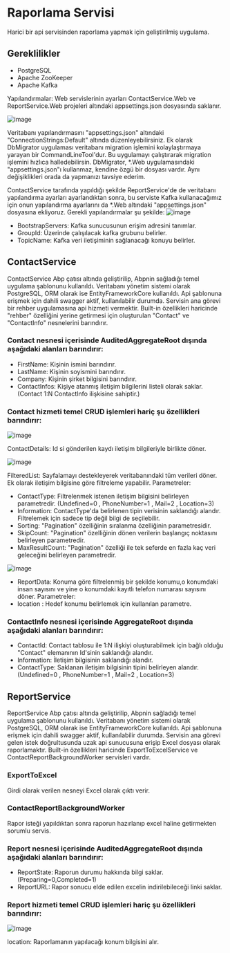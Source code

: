 # Raporlama Servisi
Harici bir api servisinden raporlama yapmak için geliştirilmiş uygulama.

## Gereklilikler
  * PostgreSQL
  * Apache ZooKeeper
  * Apache Kafka

Yapılandırmalar:
Web servislerinin ayarları ContactService.Web ve ReportService.Web projeleri altındaki appsettings.json dosyasında saklanır.





![image](https://user-images.githubusercontent.com/17264859/189953961-48afda3b-3c70-46eb-be53-379e689bf202.png)

Veritabanı yapılandırmasını "appsettings.json" altındaki "ConnectionStrings:Default" altında düzenleyebilirsiniz.
Ek olarak DbMigrator uygulaması veritabanı migration işlemini kolaylaştırmaya yarayan bir CommandLineTool'dur. Bu uygulamayı çalıştırarak migration işlemini hızlıca halledebilirsin. DbMigrator, *.Web uygulamasındaki "appsettings.json"ı kullanmaz, kendine özgü bir dosyası vardır. Aynı değişiklikleri orada da yapmanızı tavsiye ederim.

ContactService tarafında yapıldığı şekilde ReportService'de de veritabanı yapılandırma ayarları ayarlandıktan sonra, bu serviste Kafka kullanacağımız için onun yapılandırma ayarlarını da *.Web altındaki "appsettings.json" dosyasına ekliyoruz. Gerekli yapılandırmalar şu şekilde:
![image](https://user-images.githubusercontent.com/17264859/189965267-20ebbd69-f971-4621-95b8-ee11d9243d6f.png)

  * BootstrapServers: Kafka sunucusunun erişim adresini tanımlar.
  * GroupId: Üzerinde çalışılacak kafka grubunu belirler.
  * TopicName: Kafka veri iletişiminin sağlanacağı konuyu belirler.


## ContactService
ContactService Abp çatısı altında geliştirilip, Abpnin sağladığı temel uygulama şablonunu kullanıldı. Veritabanı yönetim sistemi olarak PostgreSQL, ORM olarak ise EntityFrameworkCore kullanıldı. Api şablonuna erişmek için dahili swagger aktif, kullanılabilir durumda. Servisin ana görevi bir rehber uygulamasına api hizmeti vermektir. Built-in özellikleri haricinde "rehber" özelliğini yerine getirmesi için oluşturulan "Contact" ve "ContactInfo" nesnelerini barındırır.

### Contact nesnesi içerisinde AuditedAggregateRoot dışında aşağıdaki alanları barındırır:
* FirstName: Kişinin ismini barındırır.
* LastName: Kişinin soyismini barındırır.
* Company: Kişinin şirket bilgisini barındırır.
* ContactInfos: Kişiye atanmış iletişim bilgilerini listeli olarak saklar. (Contact 1:N ContactInfo ilişkisine sahiptir.)

### Contact hizmeti temel CRUD işlemleri hariç şu özellikleri barındırır:
![image](https://user-images.githubusercontent.com/17264859/189942177-be8afa7a-8dcb-490c-ae5c-a88fba4825cf.png)

ContactDetails: Id si gönderilen kaydı iletişim bilgileriyle birlikte döner.




![image](https://user-images.githubusercontent.com/17264859/189945770-f465bba9-d820-4c52-a228-ec7d9960cd9d.png)

FilteredList: Sayfalamayı destekleyerek veritabanındaki tüm verileri döner. Ek olarak iletişim bilgisine göre filtreleme yapabilir.
Parametreler:
* ContactType: Filtrelenmek istenen iletişim bilgisini belirleyen parametredir. (Undefined=0 , PhoneNumber=1 , Mail=2 , Location=3)
* Information: ContactType'da belirlenen tipin verisinin saklandığı alandır. Filtrelemek için sadece tip değil bilgi de seçilebilir.
* Sorting: "Pagination" özelliğinin sıralanma özelliğinin parametresidir.
* SkipCount: "Pagination" özelliğinin dönen verilerin başlangıç noktasını belirleyen parametredir.
* MaxResultCount: "Pagination" özelliği ile tek seferde en fazla kaç veri geleceğini belirleyen parametredir.




![image](https://user-images.githubusercontent.com/17264859/189946236-655564b4-164e-4424-870a-420c1fbcc5fe.png)

* ReportData: Konuma göre filtrelenmiş bir şekilde konumu,o konumdaki insan sayısını ve yine o konumdaki kayıtlı telefon numarası sayısını döner.
  Parametreler:
* location : Hedef konumu belirlemek için kullanılan parametre.

### ContactInfo nesnesi içerisinde AggregateRoot dışında aşağıdaki alanları barındırır:
* ContactId: Contact tablosu ile 1:N ilişkiyi oluşturabilmek için bağlı olduğu "Contact" elemanının Id'sinin saklandığı alandır.
* Information: İletişim bilgisinin saklandığı alandır.
* ContactType: Saklanan iletişim bilgisinin tipini belirleyen alandır. (Undefined=0 , PhoneNumber=1 , Mail=2 , Location=3)

## ReportService
ReportService Abp çatısı altında geliştirilip, Abpnin sağladığı temel uygulama şablonunu kullanıldı. Veritabanı yönetim sistemi olarak PostgreSQL, ORM olarak ise EntityFrameworkCore kullanıldı. Api şablonuna erişmek için dahili swagger aktif, kullanılabilir durumda. Servisin ana görevi gelen istek doğrultusunda uzak api sunucusuna erişip Excel dosyası olarak raporlamaktır. Built-in özellikleri haricinde  ExportToExcelService ve ContactReportBackgroundWorker servisleri vardır.

### ExportToExcel
Girdi olarak verilen nesneyi Excel olarak çıktı verir.
### ContactReportBackgroundWorker
Rapor isteği yapıldıktan sonra raporun hazırlanıp excel haline getirmekten sorumlu servis.

### Report nesnesi içerisinde AuditedAggregateRoot dışında aşağıdaki alanları barındırır:
* ReportState: Raporun durumu hakkında bilgi saklar. (Preparing=0,Completed=1)
* ReportURL: Rapor sonucu elde edilen excelin indirilebileceği linki saklar.

### Report hizmeti temel CRUD işlemleri hariç şu özellikleri barındırır:
![image](https://user-images.githubusercontent.com/17264859/189976316-7724d227-5067-4325-b3c1-39b6b3b1e492.png)

  location: Raporlamanın yapılacağı konum bilgisini alır.


